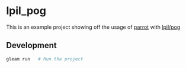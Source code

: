 # lpil_pog

This is an example project showing off the usage of [parrot](https://github.com/daniellionel01/parrot) with [lpil/pog](https://github.com/lpil/pog)

## Development

```sh
gleam run   # Run the project
```
